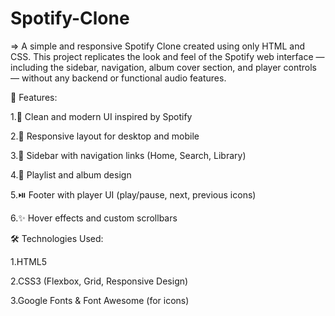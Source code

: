 # Spotify-Clone
=> A simple and responsive Spotify Clone created using only HTML and CSS. This project replicates the look and feel of the Spotify web interface — including the          sidebar, navigation, album cover section, and player controls — without any backend or functional audio features.

🚀 Features:

1.🎵 Clean and modern UI inspired by Spotify

2.📱 Responsive layout for desktop and mobile

3.📁 Sidebar with navigation links (Home, Search, Library)

4.💽 Playlist and album design

5.⏯️ Footer with player UI (play/pause, next, previous icons)

6.✨ Hover effects and custom scrollbars


🛠️ Technologies Used:

1.HTML5

2.CSS3 (Flexbox, Grid, Responsive Design)

3.Google Fonts & Font Awesome (for icons)
